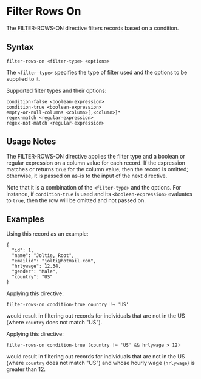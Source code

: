 # Filter Rows On

The FILTER-ROWS-ON directive filters records based on a condition.


## Syntax
```
filter-rows-on <filter-type> <options>
```

The `<filter-type>` specifies the type of filter used and the options to be supplied to it.

Supported filter types and their options:

```
condition-false <boolean-expression>
condition-true <boolean-expression>
empty-or-null-columns <column>[,<column>]*
regex-match <regular-expression>
regex-not-match <regular-expression>
```


## Usage Notes

The FILTER-ROWS-ON directive applies the filter type and a boolean or regular expression
on a column value for each record. If the expression matches or returns `true` for the
column value, then the record is omitted; otherwise, it is passed on as-is to the input of
the next directive.

Note that it is a combination of the `<filter-type>` and the options. For instance, if
`condition-true` is used and its `<boolean-expression>` evaluates to `true`, then the row
will be omitted and not passed on.


## Examples

Using this record as an example:
```
{
  "id": 1,
  "name": "Joltie, Root",
  "emailid": "jolti@hotmail.com",
  "hrlywage": 12.34,
  "gender": "Male",
  "country": "US"
}
```

Applying this directive:
```
filter-rows-on condition-true country !~ 'US'
```
would result in filtering out records for individuals that are not in the US (where
`country` does not match "US").

Applying this directive:
```
filter-rows-on condition-true (country !~ 'US' && hrlywage > 12)
```
would result in filtering out records for individuals that are not in the US (where
`country` does not match "US") and whose hourly wage (`hrlywage`) is greater than 12.
